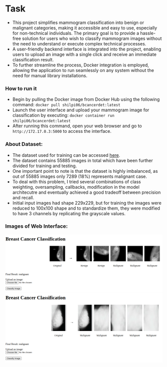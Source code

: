 # Task 
- This project simplifies mammogram classification into benign or malignant categories, making it accessible and easy to use, especially for non-technical individuals. The primary goal is to provide a hassle-free solution for users who wish to classify mammogram images without the need to understand or execute complex technical processes.
- A user-friendly backend interface is integrated into the project, enabling users to upload an image with a single click and receive an immediate classification result.
- To further streamline the process, Docker integration is employed, allowing the application to run seamlessly on any system without the need for manual library installations.

### How to run it
- Begin by pulling the Docker image from Docker Hub using the following command: ``docker pull shilpi06/bcancerdet:latest``
- Launch the user interface and upload your mammogram image for classification by executing: ``docker container run shilpi06/bcancerdet:latest``
- After running this command, open your web browser and go to ``http://172.17.0.3:5000`` to access the interface.

### About Dataset: 
- The dataset used for training can be accessed [here](https://www.kaggle.com/datasets/skooch/ddsm-mammography). 
- The dataset contains 55885 images in total which have been further divided for training and testing. 
- One important point to note is that the dataset is highly imbalanced, as out of 55885 images only 7289 (18%) represents malignant case. 
- To deal with this problem, I tried several combinations of class weighting, oversampling, callbacks, modification in the model architecutre and eventually achieved a good tradeoff between precision and recall.
- Initial input images had shape 229x229, but for training the images were reduced to 100x100 shape and to standardize them, they were modified to have 3 channels by replicating the grayscale values. 

### Images of Web Interface: 
<p float="left">
  <img src="test_images/OP2.png" width="700" length="310" />
  <img src="test_images/OP1.png" width="700" length="310" />
</p>